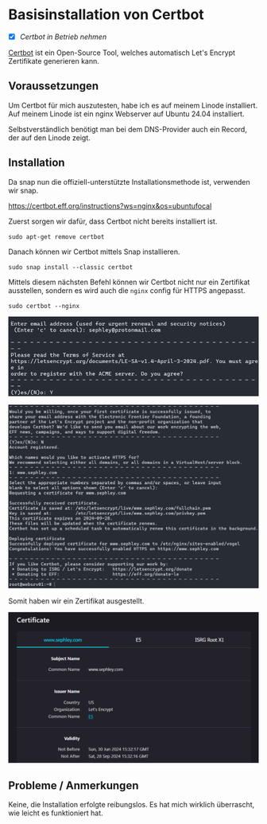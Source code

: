 # Basisinstallation von Certbot

- [x] *Certbot in Betrieb nehmen*

[Certbot](https://certbot.eff.org/) ist ein Open-Source Tool, welches automatisch Let's Encrypt Zertifikate generieren kann.

## Voraussetzungen

Um Certbot für mich auszutesten, habe ich es auf meinem Linode installiert. Auf meinem Linode ist ein nginx Webserver auf Ubuntu 24.04 installiert.

Selbstverständlich benötigt man bei dem DNS-Provider auch ein Record, der auf den Linode zeigt.

## Installation

Da snap nun die offiziell-unterstützte Installationsmethode ist, verwenden wir snap.

<https://certbot.eff.org/instructions?ws=nginx&os=ubuntufocal>

Zuerst sorgen wir dafür, dass Certbot nicht bereits installiert ist.
```
sudo apt-get remove certbot
```

Danach können wir Certbot mittels Snap installieren.
```
sudo snap install --classic certbot
```

Mittels diesem nächsten Befehl können wir Certbot nicht nur ein Zertifikat ausstellen, sondern es wird auch die `nginx` config für HTTPS angepasst.
```
sudo certbot --nginx
```

![certbot_1](../images/certbot_1.png)

![certbot_2](../images/certbot_2.png)

Somit haben wir ein Zertifikat ausgestellt.

![certbot_cert](../images/certbot_cert.png)

## Probleme / Anmerkungen

Keine, die Installation erfolgte reibungslos. Es hat mich wirklich überrascht, wie leicht es funktioniert hat.